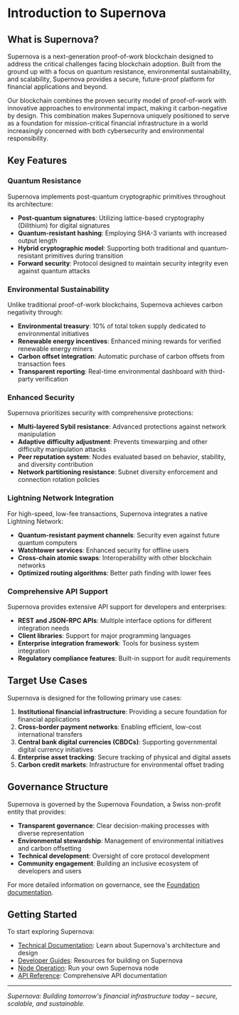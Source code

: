 # Introduction to Supernova

## What is Supernova?

Supernova is a next-generation proof-of-work blockchain designed to address the critical challenges facing blockchain adoption. Built from the ground up with a focus on quantum resistance, environmental sustainability, and scalability, Supernova provides a secure, future-proof platform for financial applications and beyond.

Our blockchain combines the proven security model of proof-of-work with innovative approaches to environmental impact, making it carbon-negative by design. This combination makes Supernova uniquely positioned to serve as a foundation for mission-critical financial infrastructure in a world increasingly concerned with both cybersecurity and environmental responsibility.

## Key Features

### Quantum Resistance

Supernova implements post-quantum cryptographic primitives throughout its architecture:

- **Post-quantum signatures**: Utilizing lattice-based cryptography (Dilithium) for digital signatures
- **Quantum-resistant hashing**: Employing SHA-3 variants with increased output length
- **Hybrid cryptographic model**: Supporting both traditional and quantum-resistant primitives during transition
- **Forward security**: Protocol designed to maintain security integrity even against quantum attacks

### Environmental Sustainability

Unlike traditional proof-of-work blockchains, Supernova achieves carbon negativity through:

- **Environmental treasury**: 10% of total token supply dedicated to environmental initiatives
- **Renewable energy incentives**: Enhanced mining rewards for verified renewable energy miners
- **Carbon offset integration**: Automatic purchase of carbon offsets from transaction fees
- **Transparent reporting**: Real-time environmental dashboard with third-party verification

### Enhanced Security

Supernova prioritizes security with comprehensive protections:

- **Multi-layered Sybil resistance**: Advanced protections against network manipulation
- **Adaptive difficulty adjustment**: Prevents timewarping and other difficulty manipulation attacks
- **Peer reputation system**: Nodes evaluated based on behavior, stability, and diversity contribution
- **Network partitioning resistance**: Subnet diversity enforcement and connection rotation policies

### Lightning Network Integration

For high-speed, low-fee transactions, Supernova integrates a native Lightning Network:

- **Quantum-resistant payment channels**: Security even against future quantum computers
- **Watchtower services**: Enhanced security for offline users
- **Cross-chain atomic swaps**: Interoperability with other blockchain networks
- **Optimized routing algorithms**: Better path finding with lower fees

### Comprehensive API Support

Supernova provides extensive API support for developers and enterprises:

- **REST and JSON-RPC APIs**: Multiple interface options for different integration needs
- **Client libraries**: Support for major programming languages
- **Enterprise integration framework**: Tools for business system integration
- **Regulatory compliance features**: Built-in support for audit requirements

## Target Use Cases

Supernova is designed for the following primary use cases:

1. **Institutional financial infrastructure**: Providing a secure foundation for financial applications
2. **Cross-border payment networks**: Enabling efficient, low-cost international transfers
3. **Central bank digital currencies (CBDCs)**: Supporting governmental digital currency initiatives
4. **Enterprise asset tracking**: Secure tracking of physical and digital assets
5. **Carbon credit markets**: Infrastructure for environmental offset trading

## Governance Structure

Supernova is governed by the Supernova Foundation, a Swiss non-profit entity that provides:

- **Transparent governance**: Clear decision-making processes with diverse representation
- **Environmental stewardship**: Management of environmental initiatives and carbon offsetting
- **Technical development**: Oversight of core protocol development
- **Community engagement**: Building an inclusive ecosystem of developers and users

For more detailed information on governance, see the [Foundation documentation](../governance/foundation.md).

## Getting Started

To start exploring Supernova:

- [Technical Documentation](../technical-docs/): Learn about Supernova's architecture and design
- [Developer Guides](../developers/): Resources for building on Supernova
- [Node Operation](../node-operation/): Run your own Supernova node
- [API Reference](../api-reference/): Comprehensive API documentation

---

*Supernova: Building tomorrow's financial infrastructure today – secure, scalable, and sustainable.* 